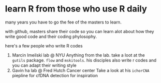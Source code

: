 # learn R from those who use R daily
many years you have to go the fee of the masters to learn. 

with github, masters share their code so you can learn alot about how they write good code and their coding phylosophy.

here's a few people who write R codes
1. Marcin Imeilski lab @ NYU
 Anything from the lab. take a loot at the `gutils` package. `flow` and `mskitools`. his disciples also write r codes and you can adapt their writing style
2. Gavin ha lab @ Fred Hutch Cancer center
Take a look at his `ichorCNA` piepline for cfDNA detection for inspiration
